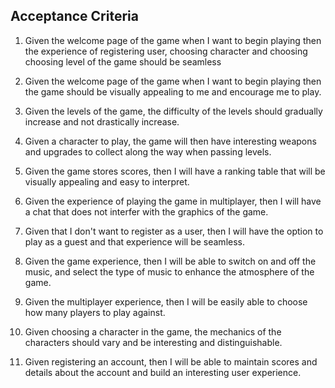 ## Acceptance Criteria

1) Given the welcome page of the game when I want to begin playing then the experience of registering user, choosing character and choosing choosing level of the game should be seamless

2) Given the welcome page of the game when I want to begin playing then the game should be visually appealing to me and encourage me to play.

3) Given the levels of the game, the difficulty of the levels should gradually increase and not drastically increase.

4) Given a character to play, the game will then have interesting weapons and upgrades to collect along the way when passing levels.

5) Given the game stores scores, then I will have a ranking table that will be visually appealing and easy to interpret.

6) Given the experience of playing the game in multiplayer, then I will have a chat that does not interfer with the graphics of the game.

7) Given that I don't want to register as a user, then I will have the option to play as a guest and that experience will be seamless.

8) Given the game experience, then I will be able to switch on and off the music, and select the type of music to enhance the atmosphere of the game.

9) Given the multiplayer experience, then I will be easily able to choose how many players to play against. 

10) Given choosing a character in the game, the mechanics of the characters should vary and be interesting and distinguishable.

11) Given registering an account, then I will be able to maintain scores and details about the account and build an interesting user experience.


